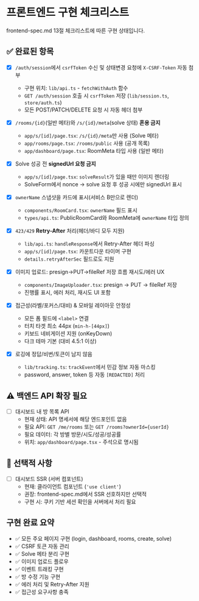 # 프론트엔드 구현 체크리스트

frontend-spec.md 13절 체크리스트에 따른 구현 상태입니다.

## ✅ 완료된 항목

- [x] `/auth/session`에서 `csrfToken` 수신 및 상태변경 요청에 `X-CSRF-Token` 자동 첨부
  - 구현 위치: `lib/api.ts` - `fetchWithAuth` 함수
  - `GET /auth/session` 호출 시 `csrfToken` 저장 (`lib/session.ts`, `store/auth.ts`)
  - 모든 POST/PATCH/DELETE 요청 시 자동 헤더 첨부

- [x] `/rooms/{id}`(일반 메타)와 `/s/{id}/meta`(solve 상태) **혼용 금지**
  - `app/s/[id]/page.tsx`: `/s/{id}/meta`만 사용 (Solve 메타)
  - `app/rooms/page.tsx`: `/rooms/public` 사용 (공개 목록)
  - `app/dashboard/page.tsx`: RoomMeta 타입 사용 (일반 메타)

- [x] Solve 성공 전 **signedUrl 요청 금지**
  - `app/s/[id]/page.tsx`: `solveResult`가 있을 때만 이미지 렌더링
  - SolveForm에서 nonce → solve 요청 후 성공 시에만 signedUrl 표시

- [x] `ownerName` 스냅샷을 카드에 표시(서비스 B만으로 렌더)
  - `components/RoomCard.tsx`: `ownerName` 필드 표시
  - `types/api.ts`: PublicRoomCard와 RoomMeta에 `ownerName` 타입 정의

- [x] `423/429` **Retry-After** 처리(헤더/바디 모두 지원)
  - `lib/api.ts`: `handleResponse`에서 Retry-After 헤더 파싱
  - `app/s/[id]/page.tsx`: 카운트다운 타이머 구현
  - `details.retryAfterSec` 필드로도 지원

- [x] 이미지 업로드: presign→PUT→fileRef 저장 흐름 재시도/에러 UX
  - `components/ImageUploader.tsx`: presign → PUT → fileRef 저장
  - 진행률 표시, 에러 처리, 재시도 UI 포함

- [x] 접근성(라벨/포커스/대비) & 모바일 레이아웃 안정성
  - 모든 폼 필드에 `<label>` 연결
  - 터치 타겟 최소 44px (`min-h-[44px]`)
  - 키보드 네비게이션 지원 (onKeyDown)
  - 다크 테마 기본 (대비 4.5:1 이상)

- [x] 로깅에 정답/비번/토큰이 남지 않음
  - `lib/tracking.ts`: `trackEvent`에서 민감 정보 자동 마스킹
  - password, answer, token 등 자동 `[REDACTED]` 처리

## ⚠️ 백엔드 API 확장 필요

- [ ] 대시보드 내 방 목록 API
  - 현재 상태: API 명세서에 해당 엔드포인트 없음
  - 필요 API: `GET /me/rooms` 또는 `GET /rooms?ownerId={userId}`
  - 필요 데이터: 각 방별 방문/시도/성공/성공률
  - 위치: `app/dashboard/page.tsx` - 주석으로 명시됨

## 📝 선택적 사항

- [ ] 대시보드 SSR (서버 컴포넌트)
  - 현재: 클라이언트 컴포넌트 (`'use client'`)
  - 권장: frontend-spec.md에서 SSR 선호하지만 선택적
  - 구현 시: 쿠키 기반 세션 확인을 서버에서 처리 필요

## 구현 완료 요약

- ✅ 모든 주요 페이지 구현 (login, dashboard, rooms, create, solve)
- ✅ CSRF 토큰 자동 관리
- ✅ Solve 메타 분리 구현
- ✅ 이미지 업로드 플로우
- ✅ 이벤트 트래킹 구현
- ✅ 방 수정 기능 구현
- ✅ 에러 처리 및 Retry-After 지원
- ✅ 접근성 요구사항 충족

